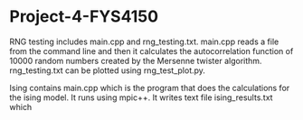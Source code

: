 # Project-4-FYS4150

RNG testing includes main.cpp and rng_testing.txt. main.cpp reads a file from the command line and then it calculates the autocorrelation function of 10000 random numbers created by the Mersenne twister algorithm. rng_testing.txt can be plotted using rng_test_plot.py. 

Ising contains main.cpp which is the program that does the calculations for the ising model. It runs using mpic++. It writes text file ising_results.txt which
